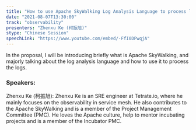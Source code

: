 ```yaml
---
title: "How to use Apache SkyWalking Log Analysis Language to process logs"
date: "2021-08-07T13:30:00" 
track: "observability"
presenters: "Zhenxu Ke (柯振旭)"
stype: "Chinese Session"
speechLink: "https://www.youtube.com/embed/-FfI0DPwqjA"
---
```

In the proposal, I will be introducing briefly what is Apache SkyWalking, and majorly talking about the log analysis language and how to use it to process the logs.
 ### Speakers: 
 Zhenxu Ke (柯振旭): Zhenxu Ke is an SRE engineer at Tetrate.io, where he mainly focuses on the observability in service mesh.
He also contributes to the Apache SkyWalking and is a member of the Project Management Committee (PMC).
He loves the Apache culture, help to mentor incubating projects and is a member of the Incubator PMC.